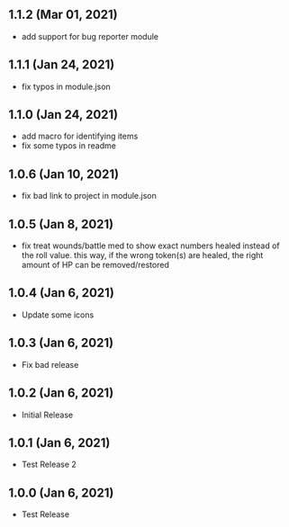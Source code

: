 ## 1.1.2 (Mar 01, 2021)

* add support for bug reporter module

## 1.1.1 (Jan 24, 2021)

* fix typos in module.json

## 1.1.0 (Jan 24, 2021)

* add macro for identifying items
* fix some typos in readme

## 1.0.6 (Jan 10, 2021)

* fix bad link to project in module.json

## 1.0.5 (Jan 8, 2021)

* fix treat wounds/battle med to show exact numbers healed instead of the roll value. this way, if the wrong token(s) are healed, the right amount of HP can be removed/restored

## 1.0.4 (Jan 6, 2021)

* Update some icons

## 1.0.3 (Jan 6, 2021)

* Fix bad release

## 1.0.2 (Jan 6, 2021)

* Initial Release

## 1.0.1 (Jan 6, 2021)

* Test Release 2

## 1.0.0 (Jan 6, 2021)

* Test Release
